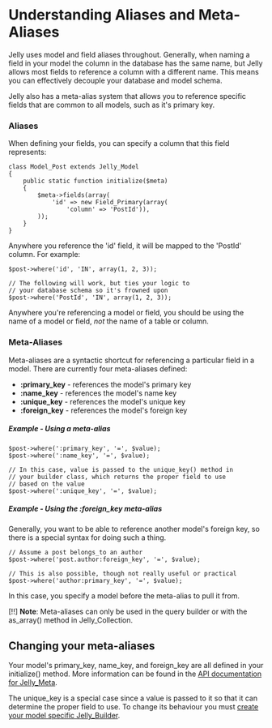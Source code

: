 # Understanding Aliases and Meta-Aliases

Jelly uses model and field aliases throughout. Generally, when naming a field in your model the column in the database has the same name, but Jelly allows most fields to reference a column with a different name. This means you can effectively decouple your database and model schema.

Jelly also has a meta-alias system that allows you to reference specific fields that are common to all models, such as it's primary key.

### Aliases

When defining your fields, you can specify a column that this field represents:

    class Model_Post extends Jelly_Model
    {
        public static function initialize($meta)
        {
            $meta->fields(array(
                'id' => new Field_Primary(array(
                    'column' => 'PostId')),
            ));
        }
    }

Anywhere you reference the 'id' field, it will be mapped to the 'PostId' column. For example:

    $post->where('id', 'IN', array(1, 2, 3));
    
    // The following will work, but ties your logic to 
    // your database schema so it's frowned upon
    $post->where('PostId', 'IN', array(1, 2, 3));
    
Anywhere you're referencing a model or field, you should be using the name of a model or field, *not* the name of a table or column.

### Meta-Aliases

Meta-aliases are a syntactic shortcut for referencing a particular field in a model. There are currently four meta-aliases defined:

  * **:primary_key** - references the model's primary key
  * **:name_key** - references the model's name key 
  * **:unique_key** - references the model's unique key 
  * **:foreign_key** - references the model's foreign key 
  
##### Example - Using a meta-alias

    $post->where(':primary_key', '=', $value);
    $post->where(':name_key', '=', $value);
    
    // In this case, value is passed to the unique_key() method in 
    // your builder class, which returns the proper field to use
    // based on the value
    $post->where(':unique_key', '=', $value);
    
##### Example - Using the :foreign_key meta-alias

Generally, you want to be able to reference another model's foreign key, so there is a special syntax for doing such a thing. 

    // Assume a post belongs_to an author
    $post->where('post.author:foreign_key', '=', $value);
    
    // This is also possible, though not really useful or practical
    $post->where('author:primary_key', '=', $value);
    
In this case, you specify a model before the meta-alias to pull it from.

[!!] **Note**: Meta-aliases can only be used in the query builder or with the as_array() method in Jelly\_Collection.

## Changing your meta-aliases

Your model's primary\_key, name\_key, and foreign\_key are all defined in your initialize() method. More information can be found in the [API documentation for Jelly_Meta](api/Jelly_Meta).

The unique\_key is a special case since a value is passed to it so that it can determine the proper field to use. To change its behaviour you must [create your model specific Jelly\_Builder](jelly.extending-builder).